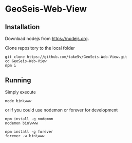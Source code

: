 # GeoSeis-Web-View

## Installation

Download nodejs from https://nodejs.org.

Clone repository to the local folder
```
git clone https://github.com/take5v/GeoSeis-Web-View.git
cd GeoSeis-Web-View
npm i
```

## Running

Simply execute

```
node bin\www
```

or if you could use nodemon or forever for development

```
npm install -g nodemon
nodemon bin\www
```

```
npm install -g forever
forever -w bin\www
```
